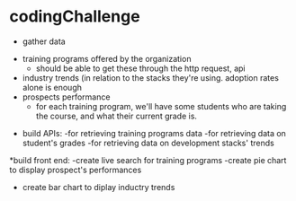 # codingChallenge

* gather data
- training programs offered by the organization
	- should be able to get these through the http request, api
- industry trends (in relation to the stacks they're using. adoption rates alone is enough
- prospects performance
	- for each training program, we'll have some students who are taking the course, and what their current grade is.



* build APIs:
-for retrieving training programs data
-for retrieving data on student's grades
-for retrieving data on development stacks' trends

*build front end:
-create live search for training programs
-create pie chart to display prospect's performances
- create bar chart to diplay inductry trends




